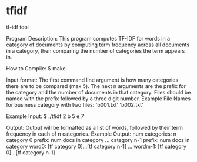 # tfidf
tf-idf tool

Program Description:
  This program computes TF-IDF for words in a category of documents by computing term frequency
  across all documents in a category, then comparing the number of categories the term appears
  in.
  
How to Compile:
  $ make

Input format:
  The first command line argument is how many categories there are to be compared (max 5).
  The next n arguments are the prefix for the category and the number of documents in that
  category. Files should be named with the prefix followed by a three digit number.
    Example File Names for business category with two files: 'b001.txt' 'b002.txt'

Example Input:
  $ ./tfidf 2 b 5 e 7

Output:
  Output will be formatted as a list of words, followed by their term frequency in each of
  n categories.
    Example Output:
      num categories: n
      category 0 prefix: num docs in category
      ...
      category n-1 prefix: num docs in category
      word0: [tf category 0]...[tf category n-1]
      ...
      wordm-1: [tf category 0]...[tf category n-1]
